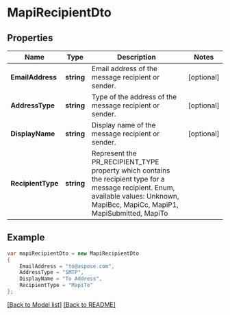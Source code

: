 # MapiRecipientDto
## Properties
Name | Type | Description | Notes
------------ | ------------- | ------------- | -------------
**EmailAddress** | **string** | Email address of the message recipient or sender.              | [optional] 
**AddressType** | **string** | Type of the address of the message recipient or sender.              | [optional] 
**DisplayName** | **string** | Display name of the message recipient or sender.              | [optional] 
**RecipientType** | **string** | Represent the PR_RECIPIENT_TYPE property which contains the recipient type for a message recipient. Enum, available values: Unknown, MapiBcc, MapiCc, MapiP1, MapiSubmitted, MapiTo | 


## Example
```csharp
var mapiRecipientDto = new MapiRecipientDto
{
    EmailAddress = "to@aspose.com",
    AddressType = "SMTP",
    DisplayName = "To Address",
    RecipientType = "MapiTo"
};
```

[[Back to Model list]](Models.md) [[Back to README]](README.md)

